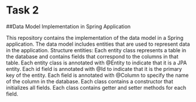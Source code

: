 # Task 2 
##Data Model Implementation in Spring Application

This repository contains the implementation of the data model in a Spring application. The data model includes entities that are used to represent data in the application.
Structure
entities:
Each entity class represents a table in the database and contains fields that correspond to the columns in that table.
Each entity class is annotated with @Entity to indicate that it is a JPA entity.
Each id field is annotated with @Id to indicate that it is the primary key of the entity.
Each field is annotated with @Column to specify the name of the column in the database.
Each class contains a constructor that initializes all fields.
Each class contains getter and setter methods for each field.

